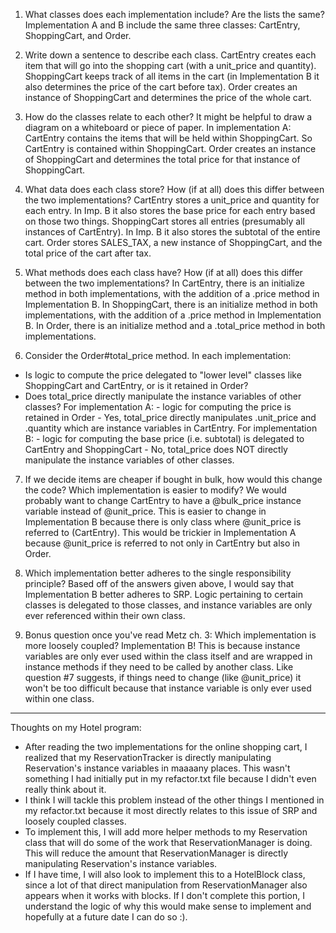 1. What classes does each implementation include? Are the lists the same?
    Implementation A and B include the same three classes: CartEntry, ShoppingCart, and Order. 

2. Write down a sentence to describe each class.
    CartEntry creates each item that will go into the shopping cart (with a unit_price and quantity). ShoppingCart keeps track of all items in the cart (in Implementation B it also determines the price of the cart before tax). Order creates an instance of ShoppingCart and determines the price of the whole cart. 

3. How do the classes relate to each other? It might be helpful to draw a diagram on a whiteboard or piece of paper.
    In implementation A:
        CartEntry contains the items that will be held within ShoppingCart. So CartEntry is contained within ShoppingCart. Order creates an instance of ShoppingCart and determines the total price for that instance of ShoppingCart. 

4. What data does each class store? How (if at all) does this differ between the two implementations?
    CartEntry stores a unit_price and quantity for each entry. In Imp. B it also stores the base price for each entry based on those two things. 
    ShoppingCart stores all entries (presumably all instances of CartEntry). In Imp. B it also stores the subtotal of the entire cart.
    Order stores SALES_TAX, a new instance of ShoppingCart, and the total price of the cart after tax. 

5. What methods does each class have? How (if at all) does this differ between the two implementations?
    In CartEntry, there is an initialize method in both implementations, with the addition of a .price method in Implementation B. 
    In ShoppingCart, there is an initialize method in both implementations, with the addition of a .price method in Implementation B. 
    In Order, there is an initialize method and a .total_price method in both implementations. 

6. Consider the Order#total_price method. In each implementation:
- Is logic to compute the price delegated to "lower level" classes like ShoppingCart and CartEntry, or is it retained in Order?
- Does total_price directly manipulate the instance variables of other classes?
    For implementation A: 
        - logic for computing the price is retained in Order
        - Yes, total_price directly manipulates .unit_price and .quantity which are instance variables in CartEntry. 
    For implementation B:
        - logic for computing the base price (i.e. subtotal) is delegated to CartEntry and ShoppingCart
        - No, total_price does NOT directly manipulate the instance variables of other classes. 

7. If we decide items are cheaper if bought in bulk, how would this change the code? Which implementation is easier to modify?
    We would probably want to change CartEntry to have a @bulk_price instance variable instead of @unit_price. This is easier to change in Implementation B because there is only class where @unit_price is referred to (CartEntry). This would be trickier in Implementation A because @unit_price is referred to not only in CartEntry but also in Order. 

8. Which implementation better adheres to the single responsibility principle?
    Based off of the answers given above, I would say that Implementation B better adheres to SRP. Logic pertaining to certain classes is delegated to those classes, and instance variables are only ever referenced within their own class. 

9. Bonus question once you've read Metz ch. 3: Which implementation is more loosely coupled?
    Implementation B! This is because instance variables are only ever used within the class itself and are wrapped in instance methods if they need to be called by another class. Like question #7 suggests, if things need to change (like @unit_price) it won't be too difficult because that instance variable is only ever used within one class. 

*******

Thoughts on my Hotel program:

- After reading the two implementations for the online shopping cart, I realized that my ReservationTracker is directly manipulating Reservation's instance variables in maaaany places. This wasn't something I had initially put in my refactor.txt file because I didn't even really think about it. 
- I think I will tackle this problem instead of the other things I mentioned in my refactor.txt because it most directly relates to this issue of SRP and loosely coupled classes. 
- To implement this, I will add more helper methods to my Reservation class that will do some of the work that ReservationManager is doing. This will reduce the amount that ReservationManager is directly manipulating Reservation's instance variables. 
- If I have time, I will also look to implement this to a HotelBlock class, since a lot of that direct manipulation from ReservationManager also appears when it works with blocks. If I don't complete this portion, I understand the logic of why this would make sense to implement and hopefully at a future date I can do so :). 